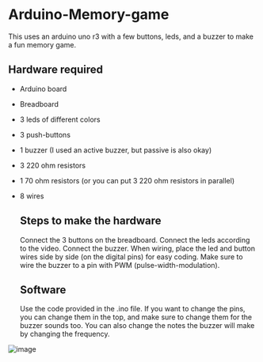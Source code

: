 # Arduino-Memory-game
This uses an arduino uno r3 with a few buttons, leds, and a buzzer to make a fun memory game.

## Hardware required
- Arduino board
- Breadboard
- 3 leds of different colors
- 3 push-buttons
- 1 buzzer (I used an active buzzer, but passive is also okay)
- 3 220 ohm resistors
- 1 70 ohm resistors (or you can put 3 220 ohm resistors in parallel)
- 8 wires

  ## Steps to make the hardware
  Connect the 3 buttons on the breadboard. Connect the leds according to the video. Connect the buzzer. When wiring, place the led and button wires side by side (on the digital pins) for easy coding. Make sure to wire the buzzer to a pin with PWM (pulse-width-modulation).

  ## Software
  Use the code provided in the .ino file. If you want to change the pins, you can change them in the top, and make sure to change them for the buzzer sounds too. You can also change the notes the buzzer will make by changing the frequency.

![image](https://github.com/user-attachments/assets/3b03e2fb-b1dc-4d9a-90cb-db78f2630a30)
